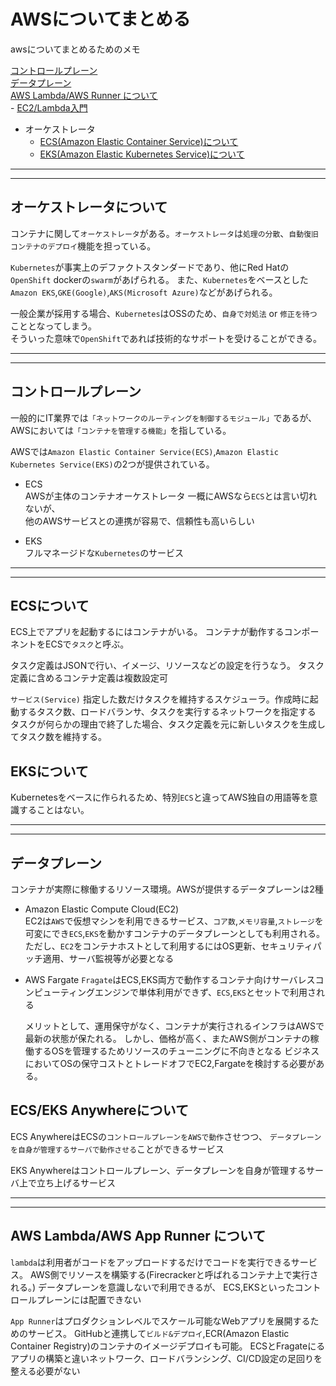 # AWSについてまとめる

awsについてまとめるためのメモ

[コントロールプレーン](#control)  
[データプレーン](#data)  
[AWS Lambda/AWS Runner について](#lambda)  
    - [EC2/Lambda入門](Lambda)

- オーケストレータ
  - [ECS(Amazon Elastic Container Service)について](#ECS)  
  - [EKS(Amazon Elastic Kubernetes Service)について](#EKS)

---
---

## オーケストレータについて

コンテナに関して`オーケストレータ`がある。`オーケストレータ`は`処理の分散`、`自動復旧`
`コンテナのデプロイ`機能を担っている。

`Kubernetes`が事実上のデファクトスタンダードであり、他にRed Hatの`OpenShift`
dockerの`swarm`があげられる。
また、`Kubernetes`をベースとした`Amazon EKS`,`GKE(Google)`,`AKS(Microsoft Azure)`などがあげられる。

一般企業が採用する場合、`Kubernetes`はOSSのため、`自身で対処法` or `修正を待つ`
こととなってしまう。  
そういった意味で`OpenShift`であれば技術的なサポートを受けることができる。

---
---

## <a name=control>コントロールプレーン</a>

一般的にIT業界では`「ネットワークのルーティングを制御するモジュール」`であるが、
AWSにおいては`「コンテナを管理する機能」`を指している。

AWSでは`Amazon Elastic Container Service(ECS)`,`Amazon Elastic Kubernetes Service(EKS)`の2つが提供されている。

- ECS  
    AWSが主体のコンテナオーケストレータ 一概にAWSなら`ECS`とは言い切れないが、  
    他のAWSサービスとの連携が容易で、信頼性も高いらしい

- EKS  
    フルマネージドな`Kubernetes`のサービス

---
---

## <a name=ECS>ECSについて</a>

ECS上でアプリを起動するにはコンテナがいる。
コンテナが動作するコンポーネントをECSで`タスク`と呼ぶ。

タスク定義はJSONで行い、イメージ、リソースなどの設定を行うなう。
タスク定義に含めるコンテナ定義は複数設定可

`サービス(Service)` 指定した数だけタスクを維持するスケジューラ。作成時に起動するタスク数、ロードバランサ、タスクを実行するネットワークを指定する
タスクが何らかの理由で終了した場合、タスク定義を元に新しいタスクを生成してタスク数を維持する。

## <a name=EKS>EKSについて</a>

Kubernetesをベースに作られるため、特別`ECS`と違ってAWS独自の用語等を意識することはない。

---
---

## <a name=data>データプレーン</a>

コンテナが実際に稼働するリソース環境。AWSが提供するデータプレーンは2種

- Amazon Elastic Compute Cloud(EC2)  
    EC2は`AWS`で仮想マシンを利用できるサービス、`コア数`,`メモリ容量`,`ストレージ`を可変にでき`ECS`,`EKS`を動かすコンテナのデータプレーンとしても利用される。
    ただし、`EC2`をコンテナホストとして利用するにはOS更新、セキュリティパッチ適用、サーバ監視等が必要となる

- AWS Fargate
    `Fragate`はECS,EKS両方で動作するコンテナ向けサーバレスコンピューティングエンジンで単体利用ができず、`ECS`,`EKS`とセットで利用される

    メリットとして、運用保守がなく、コンテナが実行されるインフラはAWSで最新の状態が保たれる。
    しかし、価格が高く、またAWS側がコンテナの稼働するOSを管理するためリソースのチューニングに不向きとなる
    ビジネスにおいてOSの保守コストとトレードオフでEC2,Fargateを検討する必要がある。

## <a name=anywhere>ECS/EKS Anywhereについて</a>

ECS AnywhereはECSの`コントロールプレーンをAWSで動作`させつつ、
`データプレーンを自身が管理するサーバで動作させる`ことができるサービス

EKS Anywhereはコントロールプレーン、データプレーンを自身が管理するサーバ上で立ち上げるサービス

---
---

## <a name=lambda>AWS Lambda/AWS App Runner について</a>

`lambda`は利用者がコードをアップロードするだけでコードを実行できるサービス。
AWS側でリソースを構築する(Firecrackerと呼ばれるコンテナ上で実行される。)
データプレーンを意識しないで利用できるが、
ECS,EKSといったコントロールプレーンには配置できない

`App Runner`はプロダクションレベルでスケール可能なWebアプリを展開するためのサービス。
GitHubと連携して`ビルド&デプロイ`,ECR(Amazon Elastic Container Registry)のコンテナのイメージデプロイも可能。
ECSとFragateにるアプリの構築と違いネットワーク、ロードバランシング、CI/CD設定の足回りを整える必要がない
